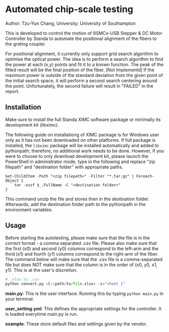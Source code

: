 # Automated chip-scale testing

Author: Tzu-Yun Chang, University: University of Southampton

This is developed to control the motion of 8SMCx-USB Stepper & DC Motor Controller by Standa to automate the positional alignment of the fibers to the grating coupler. 

For positional alignment, it currently only support grid search algorithm to optimise the optical power. The idea is to perform a search algorithm to find the power at each (x,y) points and fit it to a known function. The peak of the fitted result will be the final position of the fiber. [Not Implementd] If the maximum power is outside of the standard deviation from the given point of the initial search space, it will perform a second search centering around the point. Unfortunately, the second failure will result in "FAILED" in the report.

## Installation
Make sure to install the full Standa XIMC software package or minimally its development kit (libximc). 

The following guide on installationg of XIMC package is for Windows user only as it has not been downloaded on other platforms. If full package is installed, the `libximc` package will be installed automatically and added to pythonpath; therefore, no additional work needs to be done. However, if you were to choose to only download development kit, please launch the PowerShell in administrator mode, type in the following and replace "zip filepath" and "destination folder" with appropriate paths. 
```
Get-ChildItem -Path "<zip filepath>" -Filter "*.tar.gz" | Foreach-Object {
    tar -xvzf $_.FullName -C "<destination folder>"
}
```
This command unzip the file and stores then in the destination folder. Afterwards, add the destination folder path to the pythonpath in the environment variables.

## Usage
Before starting the autotesting, please make sure that the file is in the correct format - a comma separated .csv file. Please also make sure that the first (x0) and second (y0) columns correspond to the left-arm and the third (x1) and fourth (y1) columns correspond to the right-arm of the fiber. The command below will make sure that the .csv file is a comma-separated file but does NOT make sure that the column is in the order of (x0, y0, x1, y1). This is at the user's discretion.
```python
# .xlsx to .csv
python convert.py <C:/path/to/file.xlsx> -s="sheet 1"
```

**main.py**: This is the user interface. Running this by typing `python main.py` in your terminal.

**user_setting.yml**: This defines the appropriate settings for the controller. It is loaded everytime main.py is run.

**example**: These store default files and settings given by the vendor.

